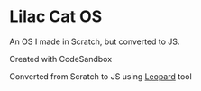 # Lilac Cat OS

An OS I made in Scratch, but converted to JS.

Created with CodeSandbox

Converted from Scratch to JS using [Leopard](https://leopardjs.com/) tool
